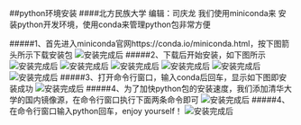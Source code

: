 ##python环境安装
####北方民族大学  编辑：司庆龙
我们使用miniconda来 安装python开发环境，使用conda来管理python包非常方便

#####1、首先进入miniconda官网https://conda.io/miniconda.html，按下图箭头所示下载安装包
![安装完成后](../res/images/miniconda1.png "Tile")
#####2、下载后开始安装，如下图所示
![安装完成后](../res/images/miniconda2.png "Tile")
![安装完成后](../res/images/miniconda3.png "Tile")
![安装完成后](../res/images/miniconda4.png "Tile")
![安装完成后](../res/images/miniconda5.png "Tile")
![安装完成后](../res/images/miniconda6.png "Tile")
![安装完成后](../res/images/miniconda7.png "Tile")
#####3、打开命令行窗口，输入conda后回车，显示如下图即安装成功
![安装完成后](../res/images/miniconda8.png "Tile")
#####4、为了加快python包的安装速度，我们添加清华大学的国内镜像源，在命令行窗口执行下面两条命令即可
![安装完成后](../res/images/miniconda9.png "Tile")
#####4、在命令行窗口输入python回车，enjoy yourself！
![安装完成后](../res/images/miniconda10.png "Tile")